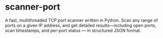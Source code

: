 # scanner-port
A fast, multithreaded TCP port scanner written in Python. Scan any range of ports on a given IP address, and get detailed results—including open ports, scan timestamps, and per-port status — in structured JSON format.
